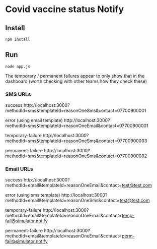 # Covid vaccine status Notify 

## Install 
`npm install`

## Run
`node app.js`

The temporary / permanent failures appear to only show that in the dashboard (worth checking with other teams how they check these)
### SMS URLs

success http://localhost:3000?methodId=sms&templateId=reasonOneSms&contact=07700900001

error (using email template) http://localhost:3000?methodId=sms&templateId=reasonOneEmail&contact=07700900001

temporary-failure http://localhost:3000?methodId=sms&templateId=reasonOneSms&contact=07700900003

permanent-failure http://localhost:3000?methodId=sms&templateId=reasonOneSms&contact=07700900002

### Email URLs
success http://localhost:3000?methodId=email&templateId=reasonOneEmail&contact=test@test.com

error (using sms template) http://localhost:3000?methodId=email&templateId=reasonOneSms&contact=test@test.com

temporary-failure http://localhost:3000?methodId=email&templateId=reasonOneEmail&contact=temp-fail@simulator.notify	

permanent-failure http://localhost:3000?methodId=email&templateId=reasonOneEmail&contact=perm-fail@simulator.notify

